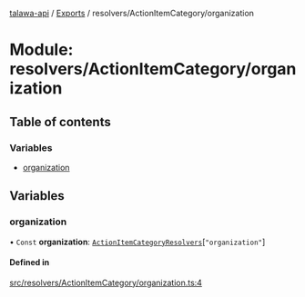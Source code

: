 [talawa-api](../README.md) / [Exports](../modules.md) / resolvers/ActionItemCategory/organization

# Module: resolvers/ActionItemCategory/organization

## Table of contents

### Variables

- [organization](resolvers_ActionItemCategory_organization.md#organization)

## Variables

### organization

• `Const` **organization**: [`ActionItemCategoryResolvers`](types_generatedGraphQLTypes.md#actionitemcategoryresolvers)[``"organization"``]

#### Defined in

[src/resolvers/ActionItemCategory/organization.ts:4](https://github.com/PalisadoesFoundation/talawa-api/blob/fa10711/src/resolvers/ActionItemCategory/organization.ts#L4)
